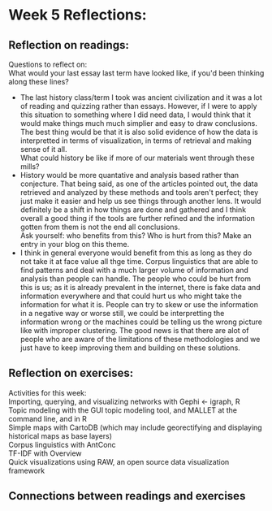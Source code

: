 # Week 5 Reflections:

## Reflection on readings: 

Questions to reflect on:  
What would your last essay last term have looked like, if you'd been thinking along these lines?  
- The last history class/term I took was ancient civilization and it was a lot of reading and quizzing rather than essays. However, if I were to apply this situation to something where I did need data, I would think that it would make things much much simplier and easy to draw conclusions. The best thing would be that it is also solid evidence of how the data is interpretted in terms of visualization, in terms of retrieval and making sense of it all.  
What could history be like if more of our materials went through these mills?  
- History would be more quantative and analysis based rather than conjecture. That being said, as one of the articles pointed out, the data retrieved and analyzed by these methods and tools aren't perfect; they just make it easier and help us see things through another lens. It would definitely be a shift in how things are done and gathered and I think overall a good thing if the tools are further refined and the information gotten from them is not the end all conclusions.  
Ask yourself: who benefits from this? Who is hurt from this? Make an entry in your blog on this theme.  
- I think in general everyone would benefit from this as long as they do not take it at face value all thge time. Corpus linguistics that are able to find patterns and deal with a much larger volume of information and analysis than people can handle. The people who could be hurt from this is us; as it is already prevalent in the internet, there is fake data and information everywhere and that could hurt us who might take the information for what it is. People can try to skew or use the information in a negative way or worse still, we could be interpretting the information wrong or the machines could be telling us the wrong picture like with improper clustering. The good news is that there are alot of people who are aware of the limitations of these methodologies and we just have to keep improving them and building on these solutions.  


## Reflection on exercises:

Activities for this week:  
Importing, querying, and visualizing networks with Gephi <- igraph, R  
Topic modeling with the GUI topic modeling tool, and MALLET at the command line, and in R  
Simple maps with CartoDB (which may include georectifying and displaying historical maps as base layers)  
Corpus linguistics with AntConc  
TF-IDF with Overview  
Quick visualizations using RAW, an open source data visualization framework  

## Connections between readings and exercises
